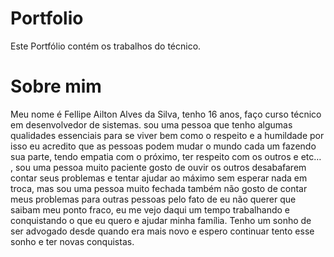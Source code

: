 # Portfolio
Este Portfólio contém os trabalhos do técnico. 
# Sobre mim 
Meu nome é Fellipe Ailton Alves da Silva, tenho 16 anos, faço curso técnico em desenvolvedor de sistemas. sou uma pessoa que tenho algumas qualidades essenciais para se viver bem como o respeito e a humildade por isso eu acredito que as pessoas podem mudar o mundo cada um fazendo sua parte, tendo empatia com o próximo, ter respeito com os outros e etc… , sou uma pessoa muito paciente gosto de ouvir os outros desabafarem contar seus problemas e tentar ajudar ao máximo sem esperar nada em troca, mas sou uma pessoa muito fechada também não gosto de contar meus problemas para outras pessoas pelo fato de eu não querer que saibam meu ponto fraco,  eu me vejo daqui um tempo trabalhando e conquistando o que eu quero e ajudar minha família. Tenho um sonho de ser advogado desde quando era mais novo e espero continuar tento esse sonho e ter novas conquistas.
